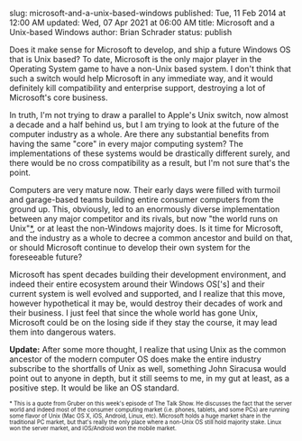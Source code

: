 slug: microsoft-and-a-unix-based-windows
published: Tue, 11 Feb 2014 at 12:00 AM
updated: Wed, 07 Apr 2021 at 06:00 AM
title: Microsoft and a Unix-based Windows
author: Brian Schrader
status: publish

Does it make sense for Microsoft to develop, and ship a future Windows OS that is Unix based? To date, Microsoft is the only major player in the Operating System game to have a non-Unix based system. I don&#39;t think that such a switch would help Microsoft in any immediate way, and it would definitely kill compatibility and enterprise support, destroying a lot of Microsoft&#39;s core business. 

In truth, I&#39;m not trying to draw a parallel to Apple&#39;s Unix switch, now almost a decade and a half behind us, but I am trying to look at the future of the computer industry as a whole. Are there any substantial benefits from having the same &quot;core&quot; in every major computing system? The implementations of these systems would be drastically different surely, and there would be no cross compatibility as a result, but I&#39;m not sure that&#39;s the point. 

Computers are very mature now. Their early days were filled with turmoil and garage-based teams building entire consumer computers from the ground up. This, obviously, led to an enormously diverse implementation between any major competitor and its rivals, but now &quot;the world runs on Unix&quot;<a href='#note'>*</a>, or at least the non-Windows majority does. Is it time for Microsoft, and the industry as a whole to decree a common ancestor and build on that, or should Microsoft continue to develop their own system for the foreseeable future?

Microsoft has spent decades building  their development environment, and indeed their entire ecosystem around their Windows OS[&#39;s] and their current system is well evolved and supported, and I realize that this move, however hypothetical it may be, would destroy their decades of work and their business. I just feel that since the whole world has gone Unix, Microsoft could be on the losing side if they stay the course, it may lead them into dangerous waters.

<b>Update:</b> After some more thought, I realize that using Unix as the common ancestor of the modern computer OS does make the entire industry subscribe to the shortfalls of Unix as well, something John Siracusa would point out to anyone in depth, but it still seems to me, in my gut at least, as a positive step. It would be like an OS standard.

<div><span id='note' style='font-size:70%;'>* This is a quote from Gruber on this week&#39;s episode of The Talk Show. He discusses the fact that the server world and indeed most of the consumer computing market (i.e. phones, tablets, and some PCs) are running some flavor of Unix (Mac OS X, iOS, Android, Linux, etc). Microsoft holds a huge market share in the traditional PC market, but that&#39;s really the only place where a non-Unix OS still hold majority stake. Linux won the server market, and iOS/Android won the mobile market. </span></div>